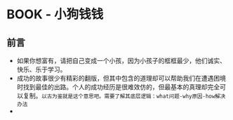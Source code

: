 # BOOK - 小狗钱钱

## 前言

* 如果你想富有，请把自己变成一个小孩，因为小孩子的框框最少，他们诚实、快乐、乐于学习。
* 成功的故事很少有精彩的翻版，但其中包含的道理却可以帮助我们在遭遇困境时找到最佳的出路。个人的成功经历是很难效仿的，但最基本的真理却完全可以复制。```以古为鉴就是这个意思吧。需要了解其底层逻辑：what问题-why原因-how解决办法```
* 